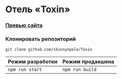 # Отель «Toxin»

### [Превью сайта](https://skinnynpale.github.io/Toxin/)

### Клонировать репозиторий
`git clone github.com/skinnynpale/Toxin`

| Режим разработки | Режим продакшена |
| ---------------- | ---------------- |
| `npm run start`    | `npm run build`   |
